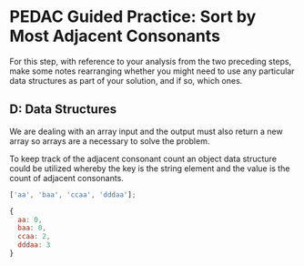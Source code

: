 # PEDAC Guided Practice: Sort by Most Adjacent Consonants

For this step, with reference to your analysis from the two preceding steps, make some notes rearranging whether you might need to use any particular data structures as part of your solution, and if so, which ones.

## D: Data Structures

We are dealing with an array input and the output must also return a new array so arrays are a necessary to solve the problem. 

To keep track of the adjacent consonant count an object data structure could be utilized whereby the key is the string element and the value is the count of adjacent consonants.

``` JavaScript
['aa', 'baa', 'ccaa', 'dddaa'];

{
  aa: 0,
  baa: 0,
  ccaa: 2,
  dddaa: 3
}
```